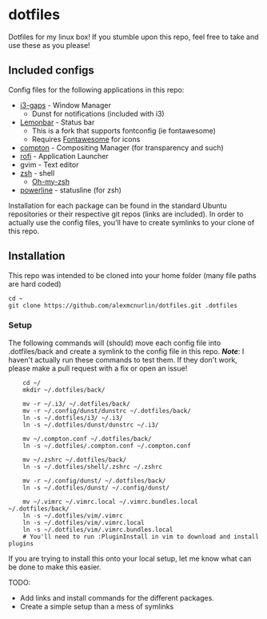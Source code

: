 # dotfiles
Dotfiles for my linux box! If you stumble upon this repo, feel free to take and use these as you please!

## Included configs
Config files for the following applications in this repo:
  * [i3-gaps](https://github.com/Airblader/i3)   - Window Manager
    - Dunst for notifications (included with i3)
  * [Lemonbar](https://github.com/krypt-n/bar)   - Status bar
    - This is a fork that supports fontconfig (ie fontawesome)
    - Requires [Fontawesome](https://github.com/FortAwesome/Font-Awesome) for icons
  * [compton](https://github.com/chjj/compton)   - Compositing Manager (for transparency and such)
  * [rofi](https://github.com/DaveDavenport/rofi)      - Application Launcher
  * gvim      - Text editor
  * [zsh](http://www.zsh.org/)       - shell
    - [Oh-my-zsh](https://github.com/robbyrussell/oh-my-zsh)
  * [powerline](https://github.com/powerline/powerline) - statusline (for zsh)
  
Installation for each package can be found in the standard Ubuntu repositories or their respective git repos (links are included).
In order to actually use the config files, you'll have to create symlinks to your clone of this repo. 

## Installation
This repo was intended to be cloned into your home folder (many file paths are hard coded)
  ```
  cd ~
  git clone https://github.com/alexmcnurlin/dotfiles.git .dotfiles
  ```

### Setup

The following commands will (should) move each config file into .dotfiles/back and create a symlink to the config file in this repo.
***Note***: I haven't actually run these commands to test them. If they don't work,
please make a pull request with a fix or open an issue!

        cd ~/
        mkdir ~/.dotfiles/back/

        mv -r ~/.i3/ ~/.dotfiles/back/
        mv -r ~/.config/dunst/dunstrc ~/.dotfiles/back/
        ln -s ~/.dotfiles/i3/ ~/.i3/
        ln -s ~/.dotfiles/dunst/dunstrc ~/.i3/

        mv ~/.compton.conf ~/.dotfiles/back/
        ln -s ~/.dotfiles/.compton.conf ~/.compton.conf
        
        mv ~/.zshrc ~/.dotfiles/back/
        ln -s ~/.dotfiles/shell/.zshrc ~/.zshrc

        mv -r ~/.config/dunst/ ~/.dotfiles/back/
        ln -s ~/.dotfiles/dunst/ ~/.config/dunst/

        mv ~/.vimrc ~/.vimrc.local ~/.vimrc.bundles.local ~/.dotfiles/back/
        ln -s ~/.dotfiles/vim/.vimrc
        ln -s ~/.dotfiles/vim/.vimrc.local
        ln -s ~/.dotfiles/vim/.vimrc.bundles.local
        # You'll need to run :PluginInstall in vim to download and install plugins

If you are trying to install this onto your local setup, let me know what can be done to make this easier. 


TODO: 
  * Add links and install commands for the different packages. 
  * Create a simple setup than a mess of symlinks
